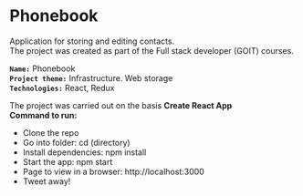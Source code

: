 
# Phonebook
Application for storing and editing contacts.<br>
The project was created as part of the Full stack developer (GOIT) courses. <br>

<b>`Name:`</b> Phonebook<br>
<b>`Project theme:`</b> Infrastructure. Web storage  <br>
<b>`Technologies:`</b> React, Redux<br>

The project was carried out on the basis **Create React App** </br>
**Command to run:** 
- Clone the repo
- Go into folder: cd (directory)
- Install dependencies: npm install
- Start the app: npm start
- Page to view in a browser: http://localhost:3000
- Tweet away!
